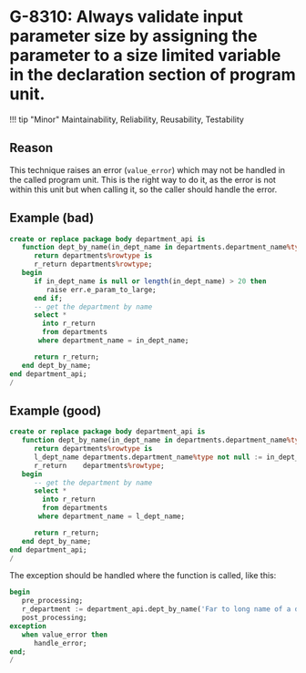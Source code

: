 # G-8310: Always validate input parameter size by assigning the parameter to a size limited variable in the declaration section of program unit.

!!! tip "Minor"
    Maintainability, Reliability, Reusability, Testability

## Reason

This technique raises an error (`value_error`) which may not be handled in the called program unit. This is the right way to do it, as the error is not within this unit but when calling it, so the caller should handle the error.

## Example (bad)

``` sql
create or replace package body department_api is
   function dept_by_name(in_dept_name in departments.department_name%type)
      return departments%rowtype is
      r_return departments%rowtype;
   begin
      if in_dept_name is null or length(in_dept_name) > 20 then
         raise err.e_param_to_large;
      end if;
      -- get the department by name
      select *
        into r_return
        from departments
       where department_name = in_dept_name;

      return r_return;
   end dept_by_name;
end department_api;
/
```

## Example (good)

``` sql
create or replace package body department_api is
   function dept_by_name(in_dept_name in departments.department_name%type)
      return departments%rowtype is
      l_dept_name departments.department_name%type not null := in_dept_name;
      r_return    departments%rowtype;
   begin
      -- get the department by name
      select *
        into r_return
        from departments
       where department_name = l_dept_name;

      return r_return;
   end dept_by_name;
end department_api;
/
```

The exception should be handled where the function is called, like this:

``` sql
begin
   pre_processing;
   r_department := department_api.dept_by_name('Far to long name of a department');
   post_processing;
exception
   when value_error then
      handle_error;
end;
/
```